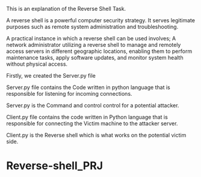 This is an explanation of the Reverse Shell Task.

A reverse shell is a powerful computer security strategy. It serves legitimate purposes such as remote system administration and troubleshooting.

A practical instance in which a reverse shell can be used involves; A network administrator utilizing a reverse shell to manage and remotely access servers in different geographic locations, enabling them to perform maintenance tasks, apply software updates, and monitor system health without physical access.

Firstly, we created the Server.py file

Server.py file contains the Code written in python language that is responsible for listening for incoming connections.

Server.py is the Command and control control for a potential attacker.

Client.py file contains the code written in Python language that is responsible for connecting the Victim machine to the attacker server.

Client.py is the Reverse shell which is what works on the potential victim side.
# Reverse-shell_PRJ
